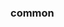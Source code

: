 <!-- Space: ZshPluginTemplate -->
<!-- Parent: Project -->
<!-- Title: Project Examples -->

<!-- Label: Examples -->
<!-- Include: docs/disclaimer.md -->
<!-- Include: ac:toc -->

### common

